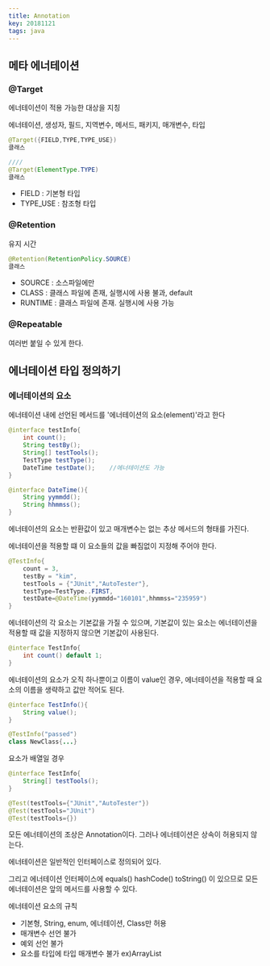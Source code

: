 ```yaml
---
title: Annotation
key: 20181121
tags: java
---
```

## 메타 에너테이션
### @Target

에너테이션이 적용 가능한 대상을 지칭

에너테이션, 생성자, 필드, 지역변수, 메서드, 패키지, 매개변수, 타입

```java
@Target({FIELD,TYPE,TYPE_USE})
클래스

////
@Target(ElementType.TYPE)
클래스
```

* FIELD : 기본형 타입
* TYPE_USE : 참조형 타입

### @Retention

유지 시간

```java
@Retention(RetentionPolicy.SOURCE)
클래스
```

* SOURCE : 소스파일에만
* CLASS : 클래스 파일에 존재, 실행시에 사용 불과, default
* RUNTIME : 클래스 파일에 존재. 실행시에 사용 가능

### @Repeatable

여러번 붙일 수 있게 한다.



## 에너테이션 타입 정의하기

### 에너테이션의 요소

에너테이션 내에 선언된 메서드를 '에너테이션의 요소(element)'라고 한다

```java
@interface testInfo{
    int	count();
    String testBy();
    String[] testTools();
    TestType testType();
    DateTime testDate();	//에너테이션도 가능
}

@interface DateTime(){
    String yymmdd();
    String hhmmss();
}
```

에너테이션의 요소는 반환값이 있고 매개변수는 없는 추상 메서드의 형태를 가진다.

에너테이션을 적용할 떄 이 요소들의 값을 빠짐없이 지정해 주어야 한다.

```java
@TestInfo{
    count = 3,
    testBy = "kim",
    testTools = {"JUnit","AutoTester"},
    testType=TestType..FIRST,
    testDate=@DateTime(yymmdd="160101",hhmmss="235959")
}
```

에너테이션의 각 요소는 기본값을 가질 수 있으며, 기본값이 있는 요소는 에너테이션을 적용할 때 값을 지정하지 않으면 기본값이 사용된다.

```java
@interface TestInfo{
    int count() default 1;
}
```

에너테이션의 요소가 오직 하나뿐이고 이름이 value인 경우, 에너테이션을 적용할 때 요소의 이름을 생략하고 값만 적어도 된다.

```java
@interface TestInfo(){
    String value();
}

@TestInfo("passed")
class NewClass{...}
```

요소가 배열일 경우

```java
@interface TestInfo{
    String[] testTools();
}

@Test(testTools={"JUnit","AutoTester"})
@Test(testTools="JUnit")
@Test(testTools={})
```

모든 에너테이션의 조상은 Annotation이다. 그러나 에너테이션은 상속이 허용되지 않는다.

에너테이션은 일반적인 인터페이스로 정의되어 있다. 

그리고 에너테이션 인터페이스에 equals() hashCode() toString() 이 있으므로 모든 에너테이션은 앞의 메서드를 사용할 수 있다.

에너테이션 요소의 규칙

* 기본형, String, enum, 에너테이션, Class만 허용
* 매개변수 선언 불가
* 예외 선언 불가
* 요소를 타입에 타입 매개변수 불가 ex)ArrayList<T>

